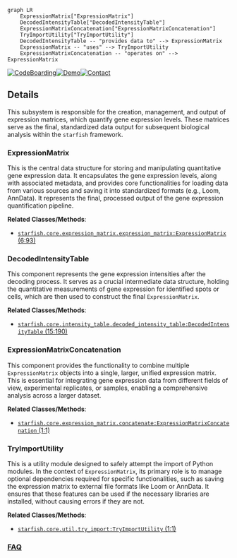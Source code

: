 ```mermaid
graph LR
    ExpressionMatrix["ExpressionMatrix"]
    DecodedIntensityTable["DecodedIntensityTable"]
    ExpressionMatrixConcatenation["ExpressionMatrixConcatenation"]
    TryImportUtility["TryImportUtility"]
    DecodedIntensityTable -- "provides data to" --> ExpressionMatrix
    ExpressionMatrix -- "uses" --> TryImportUtility
    ExpressionMatrixConcatenation -- "operates on" --> ExpressionMatrix
```

[![CodeBoarding](https://img.shields.io/badge/Generated%20by-CodeBoarding-9cf?style=flat-square)](https://github.com/CodeBoarding/GeneratedOnBoardings)[![Demo](https://img.shields.io/badge/Try%20our-Demo-blue?style=flat-square)](https://www.codeboarding.org/demo)[![Contact](https://img.shields.io/badge/Contact%20us%20-%20contact@codeboarding.org-lightgrey?style=flat-square)](mailto:contact@codeboarding.org)

## Details

This subsystem is responsible for the creation, management, and output of expression matrices, which quantify gene expression levels. These matrices serve as the final, standardized data output for subsequent biological analysis within the `starfish` framework.

### ExpressionMatrix
This is the central data structure for storing and manipulating quantitative gene expression data. It encapsulates the gene expression levels, along with associated metadata, and provides core functionalities for loading data from various sources and saving it into standardized formats (e.g., Loom, AnnData). It represents the final, processed output of the gene expression quantification pipeline.


**Related Classes/Methods**:

- <a href="https://github.com/spacetx/starfish/starfish/core/expression_matrix/expression_matrix.py#L6-L93" target="_blank" rel="noopener noreferrer">`starfish.core.expression_matrix.expression_matrix:ExpressionMatrix` (6:93)</a>


### DecodedIntensityTable
This component represents the gene expression intensities after the decoding process. It serves as a crucial intermediate data structure, holding the quantitative measurements of gene expression for identified spots or cells, which are then used to construct the final `ExpressionMatrix`.


**Related Classes/Methods**:

- <a href="https://github.com/spacetx/starfish/starfish/core/intensity_table/decoded_intensity_table.py#L15-L190" target="_blank" rel="noopener noreferrer">`starfish.core.intensity_table.decoded_intensity_table:DecodedIntensityTable` (15:190)</a>


### ExpressionMatrixConcatenation
This component provides the functionality to combine multiple `ExpressionMatrix` objects into a single, larger, unified expression matrix. This is essential for integrating gene expression data from different fields of view, experimental replicates, or samples, enabling a comprehensive analysis across a larger dataset.


**Related Classes/Methods**:

- <a href="https://github.com/spacetx/starfish/starfish/core/expression_matrix/concatenate.py#L1-L1" target="_blank" rel="noopener noreferrer">`starfish.core.expression_matrix.concatenate:ExpressionMatrixConcatenation` (1:1)</a>


### TryImportUtility
This is a utility module designed to safely attempt the import of Python modules. In the context of `ExpressionMatrix`, its primary role is to manage optional dependencies required for specific functionalities, such as saving the expression matrix to external file formats like Loom or AnnData. It ensures that these features can be used if the necessary libraries are installed, without causing errors if they are not.


**Related Classes/Methods**:

- <a href="https://github.com/spacetx/starfish/starfish/core/util/try_import.py#L1-L1" target="_blank" rel="noopener noreferrer">`starfish.core.util.try_import:TryImportUtility` (1:1)</a>




### [FAQ](https://github.com/CodeBoarding/GeneratedOnBoardings/tree/main?tab=readme-ov-file#faq)